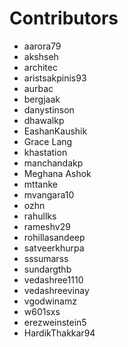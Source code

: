 # Contributors

- aarora79
- akshseh
- architec
- aristsakpinis93
- aurbac
- bergjaak
- danystinson
- dhawalkp
- EashanKaushik
- Grace Lang
- khastation
- manchandakp
- Meghana Ashok
- mttanke
- mvangara10
- ozhn
- rahullks
- rameshv29
- rohillasandeep
- satveerkhurpa
- sssumarss
- sundargthb
- vedashree1110
- vedashreevinay
- vgodwinamz
- w601sxs
- erezweinstein5
- HardikThakkar94
